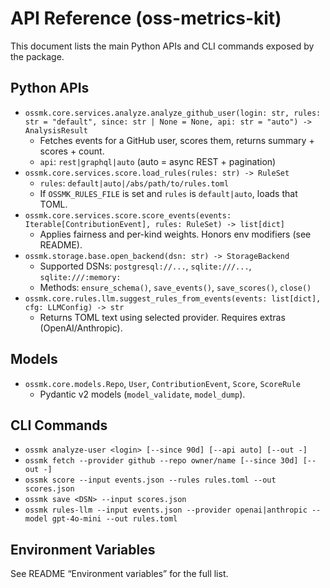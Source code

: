 # API Reference (oss-metrics-kit)

This document lists the main Python APIs and CLI commands exposed by the package.

## Python APIs

- `ossmk.core.services.analyze.analyze_github_user(login: str, rules: str = "default", since: str | None = None, api: str = "auto") -> AnalysisResult`
  - Fetches events for a GitHub user, scores them, returns summary + scores + count.
  - `api`: `rest|graphql|auto` (auto = async REST + pagination)
- `ossmk.core.services.score.load_rules(rules: str) -> RuleSet`
  - `rules`: `default|auto|/abs/path/to/rules.toml`
  - If `OSSMK_RULES_FILE` is set and `rules` is `default|auto`, loads that TOML.
- `ossmk.core.services.score.score_events(events: Iterable[ContributionEvent], rules: RuleSet) -> list[dict]`
  - Applies fairness and per-kind weights. Honors env modifiers (see README).
- `ossmk.storage.base.open_backend(dsn: str) -> StorageBackend`
  - Supported DSNs: `postgresql://...`, `sqlite:///...`, `sqlite:///:memory:`
  - Methods: `ensure_schema()`, `save_events()`, `save_scores()`, `close()`
- `ossmk.core.rules.llm.suggest_rules_from_events(events: list[dict], cfg: LLMConfig) -> str`
  - Returns TOML text using selected provider. Requires extras (OpenAI/Anthropic).

## Models

- `ossmk.core.models.Repo`, `User`, `ContributionEvent`, `Score`, `ScoreRule`
  - Pydantic v2 models (`model_validate`, `model_dump`).

## CLI Commands

- `ossmk analyze-user <login> [--since 90d] [--api auto] [--out -]`
- `ossmk fetch --provider github --repo owner/name [--since 30d] [--out -]`
- `ossmk score --input events.json --rules rules.toml --out scores.json`
- `ossmk save <DSN> --input scores.json`
- `ossmk rules-llm --input events.json --provider openai|anthropic --model gpt-4o-mini --out rules.toml`

## Environment Variables

See README “Environment variables” for the full list.
